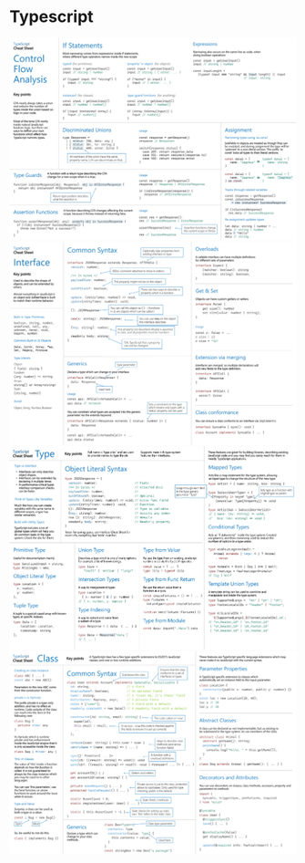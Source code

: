 # Typescript

![TypeScript_Control_Flow_Analysis](TypeScript_Control_Flow_Analysis.png)
![TypeScript_Interfaces](TypeScript_Interfaces.png)
![TypeScript_Types](TypeScript_Types.png)
![TypeScript_Classes](TypeScript_Classes.png)
